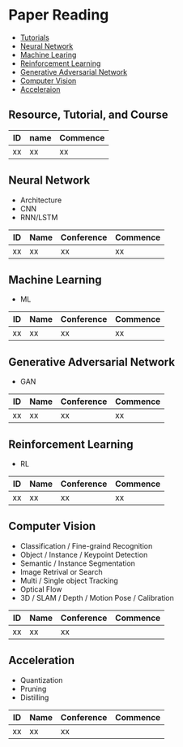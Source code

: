 # Paper Reading

- [Tutorials](#tutorial)
- [Neural Network](#nn)
- [Machine Learing](#ml)
- [Reinforcement Learning](#rl)
- [Generative Adversarial Network](#gan)
- [Computer Vision](#cv)
- [Acceleraion](#acc)


## <div id="tutorial"></div>Resource, Tutorial, and Course
ID|name|Commence  
---|---|---
xx | xx | xx


## <div id="nn"></div>Neural Network
- Architecture
- CNN  
- RNN/LSTM  

|ID|Name|Conference|Commence  
|---|---|---|---|
xx | xx | xx | xx



## <div id="ml"></div>Machine Learning   
- ML  
 
|ID|Name|Conference|Commence  
|---|---|---|---|
xx | xx | xx | xx


## <div id="gan"></div>Generative Adversarial Network
- GAN  

|ID|Name|Conference|Commence  
|---|---|---|---|
xx | xx | xx | xx


## <div id="rl"></div>Reinforcement Learning
- RL

ID|Name|Conference|Commence  
---|---|---|---
xx | xx | xx | xx


## <div id="cv"></div>Computer Vision
- Classification / Fine-graind Recognition  
- Object / Instance / Keypoint Detection    
- Semantic / Instance Segmentation   
- Image Retrival or Search   
- Multi / Single object Tracking  
- Optical Flow  
- 3D / SLAM / Depth / Motion Pose / Calibration  

|ID|Name|Conference|Commence  
|---|---|---|---|
xx | xx | xx | 


## <div id="acc"></div>Acceleration
- Quantization  
- Pruning  
- Distilling  

|ID|Name|Conference|Commence  
|---|---|---|---|
xx | xx | xx | 
